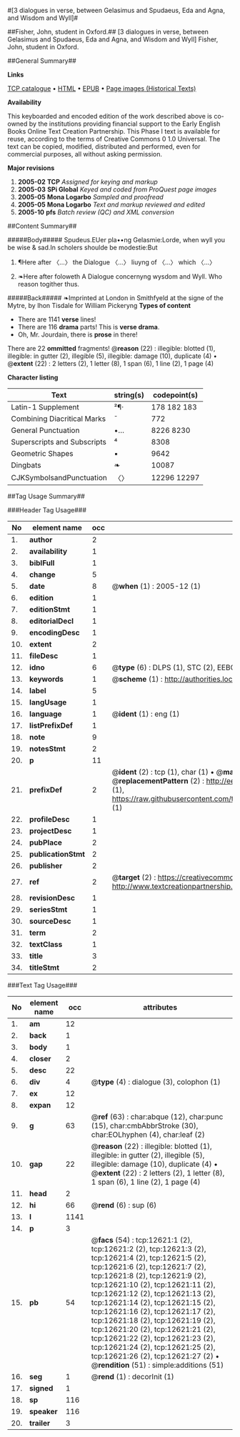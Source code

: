 #[3 dialogues in verse, between Gelasimus and Spudaeus, Eda and Agna, and Wisdom and Wyll]#

##Fisher, John, student in Oxford.##
[3 dialogues in verse, between Gelasimus and Spudaeus, Eda and Agna, and Wisdom and Wyll]
Fisher, John, student in Oxford.

##General Summary##

**Links**

[TCP catalogue](http://www.ota.ox.ac.uk/tcp/)  • 
[HTML](http://tei.it.ox.ac.uk/tcp/Texts-HTML/free/A00/A00799.html)  • 
[EPUB](http://tei.it.ox.ac.uk/tcp/Texts-EPUB/free/A00/A00799.epub) • 
[Page images (Historical Texts)](https://data.historicaltexts.jisc.ac.uk/view?pubId=eebo-99847582e&pageId=eebo-99847582e-12621-1)

**Availability**

This keyboarded and encoded edition of the
	       work described above is co-owned by the institutions
	       providing financial support to the Early English Books
	       Online Text Creation Partnership. This Phase I text is
	       available for reuse, according to the terms of Creative
	       Commons 0 1.0 Universal. The text can be copied,
	       modified, distributed and performed, even for
	       commercial purposes, all without asking permission.

**Major revisions**

1. __2005-02__ __TCP__ *Assigned for keying and markup*
1. __2005-03__ __SPi Global__ *Keyed and coded from ProQuest page images*
1. __2005-05__ __Mona Logarbo__ *Sampled and proofread*
1. __2005-05__ __Mona Logarbo__ *Text and markup reviewed and edited*
1. __2005-10__ __pfs__ *Batch review (QC) and XML conversion*

##Content Summary##

#####Body#####
Spudeus.EUer pla••ng Gelasmie:Lorde, when wyll you be wise & sad.In scholers shoulde be modestie:But
1. ¶Here after 〈…〉 the Dialogue 〈…〉 liuyng of 〈…〉 which 〈…〉

1. ❧Here after foloweth A Dialogue concernyng wysdom and Wyll. Who reason togither thus.

#####Back#####
❧Imprinted at London in Smithfyeld at the signe of the Mytre, by Ihon Tisdale for William Pickeryng 
**Types of content**

  * There are 1141 **verse** lines!
  * There are 116 **drama** parts! This is **verse drama**.
  * Oh, Mr. Jourdain, there is **prose** in there!

There are 22 **ommitted** fragments! 
 @__reason__ (22) : illegible: blotted (1), illegible: in gutter (2), illegible (5), illegible: damage (10), duplicate (4)  •  @__extent__ (22) : 2 letters (2), 1 letter (8), 1 span (6), 1 line (2), 1 page (4)

**Character listing**


|Text|string(s)|codepoint(s)|
|---|---|---|
|Latin-1 Supplement|²¶·|178 182 183|
|Combining             Diacritical Marks|̄|772|
|General Punctuation|•…|8226 8230|
|Superscripts             and Subscripts|⁴|8308|
|Geometric Shapes|▪|9642|
|Dingbats|❧|10087|
|CJKSymbolsandPunctuation|〈〉|12296 12297|

##Tag Usage Summary##

###Header Tag Usage###

|No|element name|occ|attributes|
|---|---|---|---|
|1.|__author__|2||
|2.|__availability__|1||
|3.|__biblFull__|1||
|4.|__change__|5||
|5.|__date__|8| @__when__ (1) : 2005-12 (1)|
|6.|__edition__|1||
|7.|__editionStmt__|1||
|8.|__editorialDecl__|1||
|9.|__encodingDesc__|1||
|10.|__extent__|2||
|11.|__fileDesc__|1||
|12.|__idno__|6| @__type__ (6) : DLPS (1), STC (2), EEBO-CITATION (1), PROQUEST (1), VID (1)|
|13.|__keywords__|1| @__scheme__ (1) : http://authorities.loc.gov/ (1)|
|14.|__label__|5||
|15.|__langUsage__|1||
|16.|__language__|1| @__ident__ (1) : eng (1)|
|17.|__listPrefixDef__|1||
|18.|__note__|9||
|19.|__notesStmt__|2||
|20.|__p__|11||
|21.|__prefixDef__|2| @__ident__ (2) : tcp (1), char (1)  •  @__matchPattern__ (2) : ([0-9\-]+):([0-9IVX]+) (1), (.+) (1)  •  @__replacementPattern__ (2) : http://eebo.chadwyck.com/downloadtiff?vid=$1&page=$2 (1), https://raw.githubusercontent.com/textcreationpartnership/Texts/master/tcpchars.xml#$1 (1)|
|22.|__profileDesc__|1||
|23.|__projectDesc__|1||
|24.|__pubPlace__|2||
|25.|__publicationStmt__|2||
|26.|__publisher__|2||
|27.|__ref__|2| @__target__ (2) : https://creativecommons.org/publicdomain/zero/1.0/ (1), http://www.textcreationpartnership.org/docs/. (1)|
|28.|__revisionDesc__|1||
|29.|__seriesStmt__|1||
|30.|__sourceDesc__|1||
|31.|__term__|2||
|32.|__textClass__|1||
|33.|__title__|3||
|34.|__titleStmt__|2||


###Text Tag Usage###

|No|element name|occ|attributes|
|---|---|---|---|
|1.|__am__|12||
|2.|__back__|1||
|3.|__body__|1||
|4.|__closer__|2||
|5.|__desc__|22||
|6.|__div__|4| @__type__ (4) : dialogue (3), colophon (1)|
|7.|__ex__|12||
|8.|__expan__|12||
|9.|__g__|63| @__ref__ (63) : char:abque (12), char:punc (15), char:cmbAbbrStroke (30), char:EOLhyphen (4), char:leaf (2)|
|10.|__gap__|22| @__reason__ (22) : illegible: blotted (1), illegible: in gutter (2), illegible (5), illegible: damage (10), duplicate (4)  •  @__extent__ (22) : 2 letters (2), 1 letter (8), 1 span (6), 1 line (2), 1 page (4)|
|11.|__head__|2||
|12.|__hi__|66| @__rend__ (6) : sup (6)|
|13.|__l__|1141||
|14.|__p__|3||
|15.|__pb__|54| @__facs__ (54) : tcp:12621:1 (2), tcp:12621:2 (2), tcp:12621:3 (2), tcp:12621:4 (2), tcp:12621:5 (2), tcp:12621:6 (2), tcp:12621:7 (2), tcp:12621:8 (2), tcp:12621:9 (2), tcp:12621:10 (2), tcp:12621:11 (2), tcp:12621:12 (2), tcp:12621:13 (2), tcp:12621:14 (2), tcp:12621:15 (2), tcp:12621:16 (2), tcp:12621:17 (2), tcp:12621:18 (2), tcp:12621:19 (2), tcp:12621:20 (2), tcp:12621:21 (2), tcp:12621:22 (2), tcp:12621:23 (2), tcp:12621:24 (2), tcp:12621:25 (2), tcp:12621:26 (2), tcp:12621:27 (2)  •  @__rendition__ (51) : simple:additions (51)|
|16.|__seg__|1| @__rend__ (1) : decorInit (1)|
|17.|__signed__|1||
|18.|__sp__|116||
|19.|__speaker__|116||
|20.|__trailer__|3||
